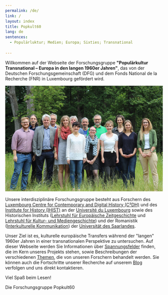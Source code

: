 ```yaml
---
permalink: /de/
link: /
layout: index
title: Popkult60
lang: de
sentences:
  - Populärluktur; Medien; Europa; Sixties; Transnational

---
```

<!-- more -->
Willkommen auf der Webseite der Forschungsgruppe **"Populärkultur Transnational – Europa in den langen 1960er Jahren"**, das von der Deutschen Forschungsgemeinschaft (DFG) und dem Fonds National de la Recherche (FNR) in Luxembourg gefördert wird. 

![Gruppenbild](/assets/images/gruppenbild.jpg)

Unsere interdisziplinäre Forschungsgruppe besteht aus Forschern des [Luxembourg Centre for Contemporary and Digital History (C²DH)](https://c2dh.uni.lu) und des  [Institute for History (IHIST)](https://history.uni.lu/) an der [Université du Luxembourg](https://wwwen.uni.lu/) sowie des Historischen Instituts ([Lehrstuhl für Europäische Zeitgeschichte](https://www.uni-saarland.de/lehrstuhl/zeitgeschichte/hueser.html) und [Lehrstuhl für Kultur- und Mediengeschichte](http://www.kmg.uni-saarland.de)) und  der Romanistik ([Interkulturelle Kommunikation](https://www.uni-saarland.de/lehrstuhl/vatter/start.html)) der [Universität des Saarlandes](https://www.uni-saarland.de/nc/startseite.html).

Unser Ziel ist es, kulturelle europäische Transfers während der "langen" 1960er Jahren in einer transnationalen Perspektive zu untersuchen. Auf dieser Webseite werden Sie Informationen über [Spannungsfelder](https://popkult60.eu/de/fields/) finden, die im Kern unseres Projekts stehen, sowie Beschreibungen der verschiedenen [Themen](https://popkult60.eu/de/project/), die von unseren Forschern behandelt werden. Sie können auch die Fortschritte unserer Recherche auf unserem [Blog](https://popkult60.eu/de/blog/) verfolgen und uns direkt kontaktieren.

Viel Spaß beim Lesen!

Die Forschungsgruppe Popkult60
